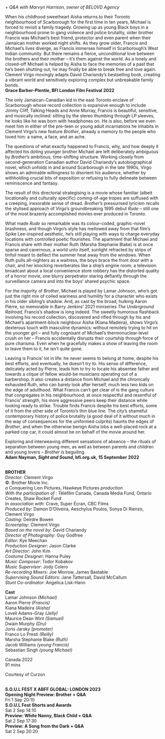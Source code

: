 
_+ Q&A with Marvyn Harrison, owner of BELOVD Agency_

When his childhood sweetheart Aisha returns to their Toronto neighbourhood of Scarborough for the first time in ten years, Michael is forced to revisit a family tragedy. Growing up as young Black boys in a neighbourhood prone to gang violence and police brutality, older brother Francis was Michael’s best friend, protector and even parent when their Jamaican mother worked night shifts. As they grow older, Francis and Michael’s lives diverge, as Francis immerses himself in Scarborough’s West Indian community. But there remains a fierce, unconditional love between the brothers and their mother – it’s them against the world. As a lonely and closed-off Michael is helped by Aisha to face the memories of a past that he’s been shutting out, he may finally be able to break free and love again. Clement Virgo movingly adapts David Chariandy’s bestselling book, creating a vibrant world and sensitively exploring complex but unbreakable family bonds.  
**Grace Barber-Plentie, BFI London Film Festival 2022**

The only Jamaican-Canadian kid in the east Toronto enclave of Scarborough whose record collection is expansive enough to include Jimmy Cliff, Talking Heads and Anne Murray, Francis is beautiful, sensitive, and musically inclined: sitting by the stereo thumbing through LP sleeves, he looks like he was born with headphones on. He is also, before we even meet him in either of the pre-teen or young adult incarnations he inhabits in Clement Virgo’s new feature _Brother_, already a memory to the people who loved him: a name, a face, and an ache.

The questions of what exactly happened to Francis, why, and how deeply it affected his doting younger brother Michael are left deliberately ambiguous by _Brother_’s ambitious, time-shifting structure. Working closely from second-generation Canadian author David Chariandy’s autobiographical novel, which unfolds in and around Scarborough in the late 1990s, Virgo shows an admirable willingness to disorient his audience, whether by withholding crucial bits of exposition or refusing to fully delineate between reminiscence and fantasy.

The result of this directorial strategising is a movie whose familiar (albeit locationally and culturally specific) coming-of-age tropes are suffused with a creeping, inexorable sense of dread. _Brother_’s pressurised lyricism recalls the stylised approach of Virgo’s groundbreaking 1995 debut _Rude_ – still one of the most brazenly accomplished movies ever produced in Toronto.

What made _Rude_ so remarkable was its colour-coded, graphic-novel brashness, and though Virgo’s style has mellowed away from that film’s Spike Lee-inspired aesthetic, he’s still playing with ways to charge everyday locations with controlled poetic flourishes. The apartment that Michael and Francis share with their mother Ruth (Marsha Stephanie Blake) is at once sparse and cavernous, a world unto itself, sunlight refracted by strips of tinfoil meant to deflect the summer heat away from the windows. When Ruth pulls all-nighters as a waitress, the boys brace the front door with a chair, and her knocking reverberates like a ship’s engine room; a television broadcast about a local convenience store robbery has the distorted quality of a horror movie, one blurry perpetrator staring defiantly through the surveillance camera and into the boys’ shared psychic space.

For the majority of _Brother_, Michael is played by Lamar Johnson, who’s got just the right mix of coiled wariness and humility for a character who exists in his older sibling’s shadow. And, as cast by the broad, hulking Aaron Pierre, so memorable in Barry Jenkins’ 2021 miniseries _The Underground Railroad_, Francis’s shadow is long indeed. The sweetly humorous flashback involving his record collection, discovered and rifled through by his and Michael’s apartment-block neighbour Aisha (Kiana Madeira), shows Virgo’s dexterous touch with masculine dynamics: without remotely trying to hit on the younger girl – and fully cognisant of Michael’s thermonuclear-level crush on her – Francis accidentally disrupts their courtship through force of pure charisma. Even when he gracefully makes a show of leaving the room to leave them to it, he isn’t quite gone.

Leaving is Francis’ lot in life: he never seems to belong at home, despite his best efforts, and eventually, he doesn’t try to. His sense of difference, delicately acted by Pierre, leads him to try to locate his absentee father and towards a clique of fellow would-be musicians operating out of a barbershop. It also creates a distance from Michael and the chronically exhausted Ruth, who can barely look after herself, much less two kids on the edge of adulthood. What Francis can’t get clear of is the gang culture that congregates in his neighbourhood; at once respectful and resentful of Francis’ strength, his more aggressive peers keep their distance while looking ready to strike. Trouble finds Francis despite his best efforts, some of it from the other side of Toronto’s thin blue line. The city’s shameful contemporary history of police brutality (a good deal of it without much in the way of consequences for the uniformed culprits) haunts the edges of _Brother_, and when the otherwise benign Aisha lobs a well-placed rock at a parked cop car, it could almost be on behalf of the movie around her.

Exploring and interweaving different sensations of absence – the rituals of separation between young men, as well as between parents and children and young lovers – _Brother_ is beguiling.  
**Adam Nayman, _Sight and Sound_, bfi.org.uk, 15 September 2022**
<br><br>

**BROTHER**  
_Director_: Clement Virgo  
©: Brother Movie Inc.  
_a_ Conquering Lion Pictures, Hawkeye Pictures _production_  
_With the participation of_ : Téléfilm Canada, Canada Media Fund, Ontario Creates, Shaw Rocket Fund  
_In association with_: Crave, Super Écran, CBC Films  
_Produced by_: Damon D’Oliveira, Aeschylus Poulos, Sonya Di Rienzo, Clement Virgo  
_Casting_: Deirdre Bowen  
_Screenplay_: Clement Virgo  
_Based on the novel by_: David Chariandy  
_Director of Photography_: Guy Godfree  
_Editor_: Kye Meechan  
_Production Designer_: Jason Clarke  
_Art Director_: John Kim  
_Costume Designer_: Hanna Puley  
_Music Composer_: Todor Kobakov  
_Music Supervisor_: Jody Colero  
_Re-recording Mixers_: Joe Morrow, James Bastable  
_Supervising Sound Editors_: Jane Tattersall,  David McCallum  
_Stunt Co-ordinator_: Angelica Lisk-Hann

**Cast**  
Lamar Johnson _(Michael)_  
Aaron Pierre _(Francis)_  
Kiana Madeira _(Aisha)_  
Lovell Adams-Gray _(Jelly)_  
Maurice Dean Wint _(Samuel)_  
Dwain Murphy _(Dru)_  
Joris Jarsky _(promoter)_  
Franco Lo Presti _(Reilly)_  
Marsha Stephanie Blake _(Ruth)_  
Jacob Williams _(young Francis)_  
Sebastian Singh _(young Michael)_

Canada 2022  
91 mins

Courtesy of Curzon
<br><br>


**S.O.U.L FEST X ABFF GLOBAL: LONDON 2023**<br>
**Opening Night Preview: Brother + Q&A**<br>
Fri 1 Sep 20:10<br>
**S.O.U.L Fest Shorts and Awards**<br>
Sat 2 Sep 14:10<br>
**Preview: White Nanny, Black Child + Q&A**<br>
Sat 2 Sep 17:30<br>
**Preview: A Song from the Dark + Q&A**<br>
Sat 2 Sep 20:20<br>
<br>


<!--stackedit_data:
eyJoaXN0b3J5IjpbLTE2ODA2MTQ0M119
-->